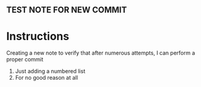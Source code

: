 ## TEST NOTE FOR NEW COMMIT
# Instructions
Creating a new note to verify that after numerous attempts, I can perform a proper commit
1. Just adding a numbered list
2. For no good reason at all
